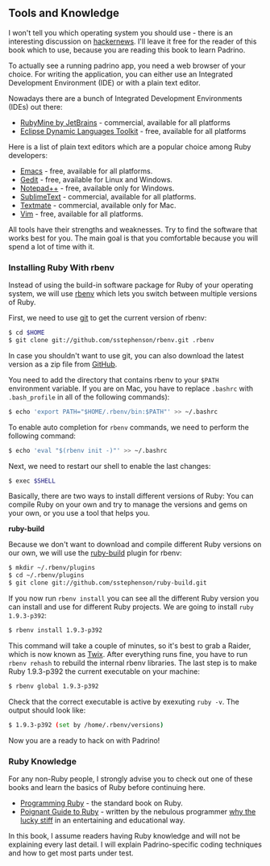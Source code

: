 ## Tools and Knowledge

I won't tell you which operating system you should use - there is an interesting discussion on [hackernews](https://news.ycombinator.com/item?id=3786674 "hackernews"). I'll leave it free for the reader of this book which to use, because you are reading this book to learn Padrino.


To actually see a running padrino app, you need a web browser of your choice. For writing the application, you can either use an Integrated Development Environment (IDE) or with a plain text editor.


Nowadays there are a bunch of Integrated Development Environments (IDEs) out there:


- [RubyMine by JetBrains](https://www.jetbrains.com/ruby "RubyMine") - commercial, available for all platforms
- [Eclipse Dynamic Languages Toolkit](https://projects.eclipse.org/projects/technology.dltk "Aptana RadRails") - free, available for all platforms


Here is a list of plain text editors which are a popular choice among Ruby developers:


- [Emacs](https://www.gnu.org/s/emacs "Emacs") - free, available for all platforms.
- [Gedit](https://wiki.gnome.org/Apps/Gedit "Gedit") - free, available for Linux and Windows.
- [Notepad++](https://notepad-plus-plus.org "Notepad ++") - free, available only for Windows.
- [SublimeText](https://www.sublimetext.com/ "SublimeText") - commercial, available for all platforms.
- [Textmate](https://macromates.com/ "Textmate") - commercial, available only for Mac.
- [Vim](http://www.vim.org "Vim") - free, available for all platforms.


All tools have their strengths and weaknesses. Try to find the software that works best for you. The main goal is that
you comfortable because you will spend a lot of time with it.


### Installing Ruby With rbenv

Instead of using the build-in software package for Ruby of your operating system, we will use
[rbenv](https://github.com/sstephenson/rbenv "rbenv") which lets you switch between multiple versions of Ruby.


First, we need to use [git](http://git-scm.org "git") to get the current version of rbenv:


```sh
$ cd $HOME
$ git clone git://github.com/sstephenson/rbenv.git .rbenv
```


In case you shouldn't want to use git, you can also download the latest version as a zip file from
[GitHub](http://github.com "GitHub").


You need to add the directory that contains rbenv to your `$PATH` environment variable.  If you are on Mac, you have to
replace `.bashrc` with `.bash_profile` in all of the following commands):


```sh
$ echo 'export PATH="$HOME/.rbenv/bin:$PATH"' >> ~/.bashrc
```


To enable auto completion for `rbenv` commands, we need to perform the following command:


```sh
$ echo 'eval "$(rbenv init -)"' >> ~/.bashrc
```


Next, we need to restart our shell to enable the last changes:


```sh
$ exec $SHELL
```


Basically, there are two ways to install different versions of Ruby: You can compile Ruby on your
own and try to manage the versions and gems on your own, or you use a tool that helps you.


**ruby-build**

Because we don't want to download and compile different Ruby versions on our own, we will use the
[ruby-build](https://github.com/sstephenson/ruby-build "ruby-build") plugin for rbenv:


```sh
$ mkdir ~/.rbenv/plugins
$ cd ~/.rbenv/plugins
$ git clone git://github.com/sstephenson/ruby-build.git
```


If you now run `rbenv install` you can see all the different Ruby version you can install and use for different Ruby
projects. We are going to install `ruby 1.9.3-p392`:


```sh
$ rbenv install 1.9.3-p392
```


This command will take a couple of minutes, so it's best to grab a Raider, which is now known as
[Twix](http://en.wikipedia.org/wiki/Twix "Twix").  After everything runs fine, you have to run `rbenv rehash` to rebuild
the internal rbenv libraries. The last step is to make Ruby 1.9.3-p392 the current executable on your machine:


```sh
$ rbenv global 1.9.3-p392
```


Check that the correct executable is active by exexuting `ruby -v`. The output should look like:


```sh
$ 1.9.3-p392 (set by /home/.rbenv/versions)
```


Now you are a ready to hack on with Padrino!


### Ruby Knowledge

For any non-Ruby people, I strongly advise you to check out one of these books and learn the basics of Ruby before
continuing here.


- [Programming Ruby](http://pragprog.com/book/ruby3/programming-ruby-1-9 "Programming Ruby") - the
  standard book on Ruby.
- [Poignant Guide to Ruby](http://www.scribd.com/doc/8545174/Whys-Poignant-Guide-to-Ruby "Poignant Guide To Ruby") -
  written by the nebulous programmer [why the lucky stiff](http://en.wikipedia.org/wiki/Why_the_lucky_stiff "Stiff") in
  an entertaining and educational way.


In this book, I assume readers having Ruby knowledge and will not be explaining every last detail. I will explain Padrino-specific coding techniques and how to get most parts under test.

